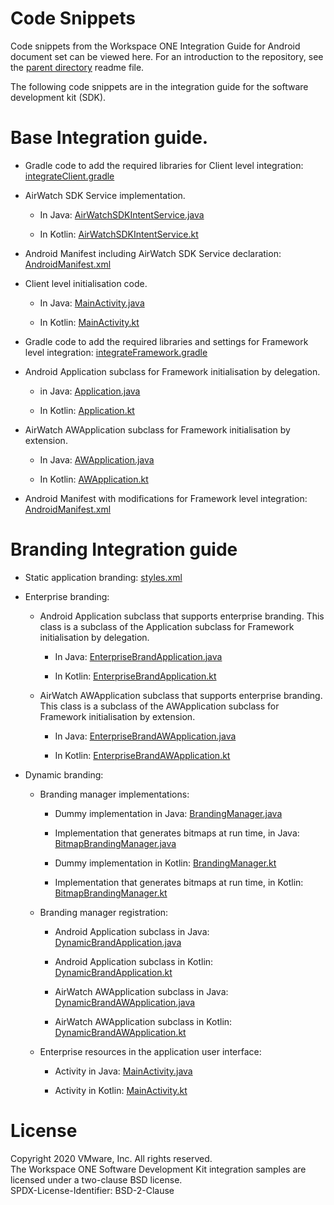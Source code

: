 # Code Snippets
Code snippets from the Workspace ONE Integration Guide for Android document set
can be viewed here. For an introduction to the repository, see the
[parent directory](..) readme file.

The following code snippets are in the integration guide for the software
development kit (SDK).

# Base Integration guide.
-   Gradle code to add the required libraries for Client level integration:
    [integrateClient.gradle](../Apps/clientKotlin/integrateClient.gradle)

-   AirWatch SDK Service implementation.

    -   In Java:
        [AirWatchSDKIntentService.java](../Apps/clientJava/src/main/java/com/example/integrationguide/AirWatchSDKIntentService.java)

    -   In Kotlin:
        [AirWatchSDKIntentService.kt](../Apps/clientKotlin/src/main/java/com/example/integrationguide/AirWatchSDKIntentService.kt)

-   Android Manifest including AirWatch SDK Service declaration:
    [AndroidManifest.xml](../Apps/clientKotlin/src/main/AndroidManifest.xml)

-   Client level initialisation code.

    -   In Java:
        [MainActivity.java](../Apps/clientJava/src/main/java/com/example/integrationguide/MainActivity.java)

    -   In Kotlin:
        [MainActivity.kt](../Apps/clientKotlin/src/main/java/com/example/integrationguide/MainActivity.kt)

-   Gradle code to add the required libraries and settings for Framework level
    integration:
    [integrateFramework.gradle](../Apps/frameworkDelegateJava/integrateFramework.gradle)

-   Android Application subclass for Framework initialisation by delegation.

    -   in Java:
        [Application.java](../Apps/frameworkDelegateJava/src/main/java/com/example/integrationguide/Application.java)

    -   In Kotlin:
        [Application.kt](../Apps/frameworkDelegateKotlin/src/main/java/com/example/integrationguide/Application.kt)

-   AirWatch AWApplication subclass for Framework initialisation by extension.

    -   In Java:
        [AWApplication.java](../Apps/frameworkExtendJava/src/main/java/com/example/integrationguide/AWApplication.java)

    -   In Kotlin:
        [AWApplication.kt](../Apps/frameworkExtendKotlin/src/main/java/com/example/integrationguide/AWApplication.kt)

-   Android Manifest with modifications for Framework level integration:
    [AndroidManifest.xml](../Apps/frameworkExtendKotlin/src/main/AndroidManifest.xml)

# Branding Integration guide
-   Static application branding:
    [styles.xml](../Apps/brandStaticDelegateJava/src/main/res/values/styles.xml)

-   Enterprise branding:

    -   Android Application subclass that supports enterprise branding. This class
        is a subclass of the Application subclass for Framework initialisation by
        delegation.

        -   In Java:
            [EnterpriseBrandApplication.java](../Apps/brandEnterpriseOnlyDelegateJava/src/main/java/com/example/integrationguide/EnterpriseBrandApplication.java)

        -   In Kotlin:
            [EnterpriseBrandApplication.kt](../Apps/brandEnterpriseOnlyDelegateKotlin/src/main/java/com/example/integrationguide/EnterpriseBrandApplication.kt)

    -   AirWatch AWApplication subclass that supports enterprise branding. This
        class is a subclass of the AWApplication subclass for Framework
        initialisation by extension.

        -   In Java:
            [EnterpriseBrandAWApplication.java](../Apps/brandEnterpriseOnlyExtendJava/src/main/java/com/example/integrationguide/EnterpriseBrandAWApplication.java)
        
        -   In Kotlin:
            [EnterpriseBrandAWApplication.kt](../Apps/brandEnterpriseOnlyExtendKotlin/src/main/java/com/example/integrationguide/EnterpriseBrandAWApplication.kt)

-   Dynamic branding:

    -   Branding manager implementations:

        -   Dummy implementation in Java:
            [BrandingManager.java](../Apps/brandDynamicDelegateJava/src/main/java/com/example/integrationguide/BrandingManager.java)

        -   Implementation that generates bitmaps at run time, in Java:
            [BitmapBrandingManager.java](../Apps/brandDynamicDelegateJava/src/main/java/com/example/integrationguide/BitmapBrandingManager.java)

        -   Dummy implementation in Kotlin:
            [BrandingManager.kt](../Apps/brandDynamicDelegateKotlin/src/main/java/com/example/integrationguide/BrandingManager.kt)

        -   Implementation that generates bitmaps at run time, in Kotlin:
            [BitmapBrandingManager.kt](../Apps/brandDynamicDelegateKotlin/src/main/java/com/example/integrationguide/BitmapBrandingManager.kt)

    -   Branding manager registration:

        -   Android Application subclass in Java:
            [DynamicBrandApplication.java](../Apps/brandDynamicDelegateJava/src/main/java/com/example/integrationguide/DynamicBrandApplication.java)

        -   Android Application subclass in Kotlin:
            [DynamicBrandApplication.kt](../Apps/brandDynamicDelegateKotlin/src/main/java/com/example/integrationguide/DynamicBrandApplication.kt)

        -   AirWatch AWApplication subclass in Java:
            [DynamicBrandAWApplication.java](../Apps/brandDynamicExtendJava/src/main/java/com/example/integrationguide/DynamicBrandAWApplication.java)

        -   AirWatch AWApplication subclass in Kotlin:
            [DynamicBrandAWApplication.kt](../Apps/brandDynamicExtendKotlin/src/main/java/com/example/integrationguide/DynamicBrandAWApplication.kt)

    -   Enterprise resources in the application user interface:

        -   Activity in Java:
            [MainActivity.java](../Apps/brandDynamicDelegateJava/src/main/java/com/example/integrationguide/MainActivity.java)

        -   Activity in Kotlin:
            [MainActivity.kt](../Apps/brandDynamicDelegateKotlin/src/main/java/com/example/integrationguide/MainActivity.kt)

# License
Copyright 2020 VMware, Inc. All rights reserved.  
The Workspace ONE Software Development Kit integration samples are licensed
under a two-clause BSD license.  
SPDX-License-Identifier: BSD-2-Clause
